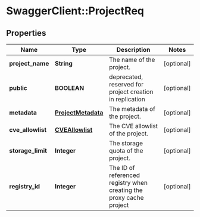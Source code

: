 # SwaggerClient::ProjectReq

## Properties
Name | Type | Description | Notes
------------ | ------------- | ------------- | -------------
**project_name** | **String** | The name of the project. | [optional] 
**public** | **BOOLEAN** | deprecated, reserved for project creation in replication | [optional] 
**metadata** | [**ProjectMetadata**](ProjectMetadata.md) | The metadata of the project. | [optional] 
**cve_allowlist** | [**CVEAllowlist**](CVEAllowlist.md) | The CVE allowlist of the project. | [optional] 
**storage_limit** | **Integer** | The storage quota of the project. | [optional] 
**registry_id** | **Integer** | The ID of referenced registry when creating the proxy cache project | [optional] 


